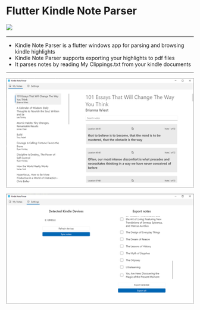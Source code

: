 # Flutter Kindle Note Parser

<a title="Made with Fluent Design" href="https://github.com/bdlukaa/fluent_ui">
  <img
    src="https://img.shields.io/badge/fluent-design-blue?style=flat-square&color=gray&labelColor=0078D7"
  >
</a>

---

- Kindle Note Parser is a flutter windows app for parsing and browsing kindle highlights 
- Kindle Note Parser supports exporting your highlights to pdf files
- It parses notes by reading My Clippings.txt from your kindle documents

---

![List of notes in windows app](screenshot1.PNG)

![List of detected kindle devices](screenshot2.PNG)
